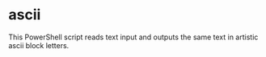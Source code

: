 # ascii
This PowerShell script reads text input and outputs the same text in artistic ascii block letters.
